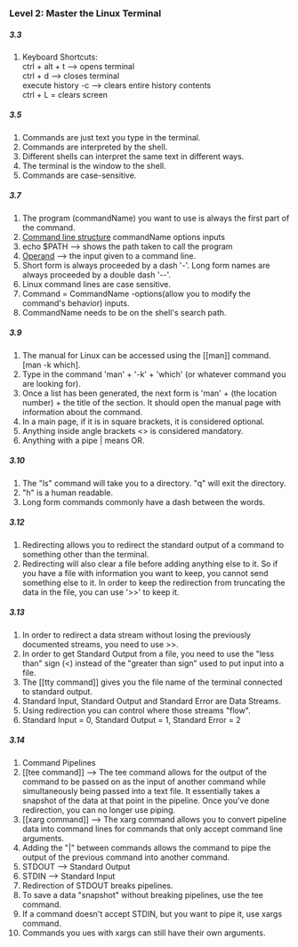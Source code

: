 ### Level 2: Master the Linux Terminal

##### 3.3

1.  Keyboard Shortcuts:  
    ctrl + alt + t --> opens terminal  
    ctrl + d --> closes terminal  
    execute history -c --> clears entire history contents  
    ctrl + L = clears screen  
    

##### 3.5

1.  Commands are just text you type in the terminal.
2.  Commands are interpreted by the shell.
3.  Different shells can interpret the same text in different ways.
4.  The terminal is the window to the shell.
5.  Commands are case-sensitive.

##### 3.7

1.  The program (commandName) you want to use is always the first part of the command.
2.  [Command line structure](app://obsidian.md/Command%20line%20structure) commandName options inputs
3.  echo $PATH --> shows the path taken to call the program
4.  [Operand](app://obsidian.md/Operand) --> the input given to a command line.
5.  Short form is always proceeded by a dash '-'. Long form names are always proceeded by a double dash '--'.
6.  Linux command lines are case sensitive.
7.  Command = CommandName -options(allow you to modify the command's behavior) inputs.
8.  CommandName needs to be on the shell's search path.

##### 3.9 
1. The manual for Linux can be accessed using the [[man]] command. [man -k which].
2. Type in the command 'man' + '-k' + 'which' (or whatever command you are looking for). 
3. Once a list has been generated, the next form is 'man' + (the location number) + the title of the section. It should open the manual page with information about the command.
4. In a main page, if it is in square brackets, it is considered optional. 
5. Anything inside angle brackets <> is considered mandatory.
6. Anything with a pipe | means OR. 

##### 3.10
1. The "ls" command will take you to a directory. "q" will exit the directory. 
2. "h" is a  human readable. 
3. Long form commands commonly have a dash between the words. 

##### 3.12
1. Redirecting allows you to redirect the standard output of a command to something other than the terminal. 
2. Redirecting will also clear a file before adding anything else to it. So if you have a file with information you want to keep, you cannot send something else to it. In order to keep the redirection from truncating the data in the file, you can use '>>' to keep it. 

##### 3.13
1. In order to redirect a data stream without losing the previously documented streams, you need to use >>.
2. In order to get Standard Output from a file, you need to use the "less than" sign (<) instead of the "greater than sign" used to put input into a file. 
3. The [[tty command]] gives you the file name of the terminal connected to standard output. 
4. Standard Input, Standard Output and Standard Error are Data Streams. 
5. Using redirection you can control where those streams "flow".
6. Standard Input = 0, Standard Output = 1, Standard Error = 2 

##### 3.14
1. Command Pipelines
2. [[tee command]] --> The tee command allows for the output of the command to be passed on as the input of another command while simultaneously being passed into a text file. It essentially takes a snapshot of the data at that point in the pipeline. Once you've done redirection, you can no longer use piping.
3. [[xarg command]] --> The xarg command allows you to convert pipeline data into command lines for commands that only accept command line arguments. 
4. Adding the "|" between commands allows the command to pipe the output of the previous command into another command. 
5. STDOUT --> Standard Output
6. STDIN --> Standard Input
7. Redirection of STDOUT breaks pipelines. 
8. To save a data "snapshot" without breaking pipelines, use the tee command.
9. If a command doesn't accept STDIN, but you want to pipe it, use xargs command.
10. Commands you ues with xargs can still have their own arguments.